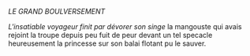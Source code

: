 *LE GRAND BOULVERSEMENT*

_L'insatiable voyageur finit par dévorer son singe_
la mangouste qui avais rejoint la troupe depuis peu fuit de peur devant un tel specacle
heureusement la princesse sur son balai flotant pu le sauver.
